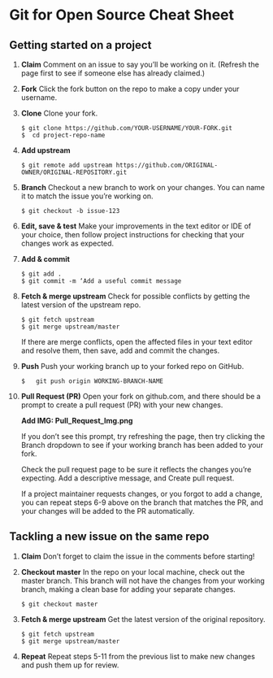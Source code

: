 # Git for Open Source Cheat Sheet

## Getting started on a project

1. **Claim**
    Comment on an issue to say you’ll be working on it. (Refresh the page first to see if someone else has already claimed.)
2. **Fork**
    Click the fork button on the repo to make a copy under your username.

3. **Clone**
    Clone your fork.

    ```
    $ git clone https://github.com/YOUR-USERNAME/YOUR-FORK.git
    $  cd project-repo-name
    ```

4. **Add upstream**
    ```
    $ git remote add upstream https://github.com/ORIGINAL-OWNER/ORIGINAL-REPOSITORY.git
    ```

5. **Branch**
    Checkout a new branch to work on your changes. You can name it to match the issue you’re working on.

    ```
    $ git checkout -b issue-123
    ```

6. **Edit, save & test**
    Make your improvements in the text editor or IDE of your choice, then follow project instructions for checking that your changes work as expected.
7. **Add & commit**
    ```
    $ git add .
    $ git commit -m ‘Add a useful commit message
    ```

8. **Fetch & merge upstream**
    Check for possible conflicts by getting the latest version of the upstream repo.

    ```
    $ git fetch upstream
    $ git merge upstream/master
    ```

    If there are merge conflicts, open the affected files in your text editor and resolve them, then save, add and commit the changes.
9. **Push**
    Push your working branch up to your forked repo on GitHub.

    ```
    $   git push origin WORKING-BRANCH-NAME
    ```
10. **Pull Request (PR)**
    Open your fork on github.com, and there should be a prompt to create a pull request (PR) with your new changes.

    **Add IMG: Pull_Request_Img.png**

    If you don’t see this prompt, try refreshing the page, then try clicking the Branch dropdown to see if your working branch has been added to your fork.

    Check the pull request page to be sure it reflects the changes you’re expecting. Add a descriptive message, and Create pull request.

    If a project maintainer requests changes, or you forgot to add a change, you can repeat steps 6-9 above on the branch that matches the PR, and your changes will be added to the PR automatically.

## Tackling a new issue on the same repo

1. **Claim**
    Don’t forget to claim the issue in the comments before starting!

2. **Checkout master**
    In the repo on your local machine, check out the master branch. This branch will not have the changes from your working branch, making a clean base for adding your separate changes.

    ```
    $ git checkout master
    ```

3. **Fetch & merge upstream**
    Get the latest version of the original repository.

    ```
    $ git fetch upstream
    $ git merge upstream/master
    ```

4. **Repeat**
    Repeat steps 5-11 from the previous list to make new changes and push them up for review.
